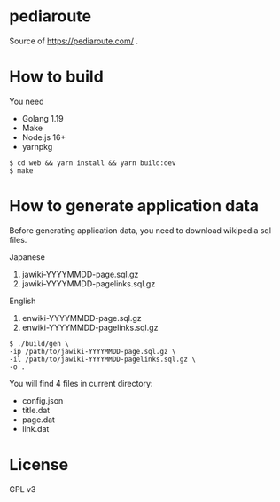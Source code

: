 # pediaroute

Source of https://pediaroute.com/ .

# How to build

You need

- Golang 1.19
- Make
- Node.js 16+
- yarnpkg

```console
$ cd web && yarn install && yarn build:dev
$ make
```

# How to generate application data

Before generating application data, you need to download wikipedia sql files.

Japanese

1. jawiki-YYYYMMDD-page.sql.gz
1. jawiki-YYYYMMDD-pagelinks.sql.gz

English

1. enwiki-YYYYMMDD-page.sql.gz
1. enwiki-YYYYMMDD-pagelinks.sql.gz

```console
$ ./build/gen \
-ip /path/to/jawiki-YYYYMMDD-page.sql.gz \
-il /path/to/jawiki-YYYYMMDD-pagelinks.sql.gz \
-o .
```

You will find 4 files in current directory:

- config.json
- title.dat
- page.dat
- link.dat

# License

GPL v3
